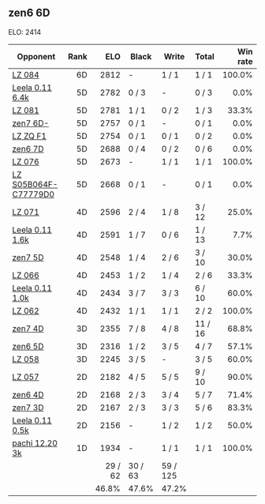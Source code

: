## zen6 6D ##

ELO: 2414

Opponent | Rank | ELO | Black | Write | Total | Win rate
---------|-----:|----:|-------|-------|-------|-------:
[LZ 084](LZ%20084.md) | 6D | 2812 | - | 1 / 1 | 1 / 1 | 100.0%
[Leela 0.11 6.4k](Leela%200.11%206.4k.md) | 5D | 2782 | 0 / 3 | - | 0 / 3 | 0.0%
[LZ 081](LZ%20081.md) | 5D | 2781 | 1 / 1 | 0 / 2 | 1 / 3 | 33.3%
[zen7 6D-](zen7%206D-.md) | 5D | 2757 | 0 / 1 | - | 0 / 1 | 0.0%
[LZ ZQ F1](LZ%20ZQ%20F1.md) | 5D | 2754 | 0 / 1 | 0 / 1 | 0 / 2 | 0.0%
[zen6 7D](zen6%207D.md) | 5D | 2688 | 0 / 4 | 0 / 2 | 0 / 6 | 0.0%
[LZ 076](LZ%20076.md) | 5D | 2673 | - | 1 / 1 | 1 / 1 | 100.0%
[LZ S05B064F-C77779D0](LZ%20S05B064F-C77779D0.md) | 5D | 2668 | 0 / 1 | - | 0 / 1 | 0.0%
[LZ 071](LZ%20071.md) | 4D | 2596 | 2 / 4 | 1 / 8 | 3 / 12 | 25.0%
[Leela 0.11 1.6k](Leela%200.11%201.6k.md) | 4D | 2591 | 1 / 7 | 0 / 6 | 1 / 13 | 7.7%
[zen7 5D](zen7%205D.md) | 4D | 2548 | 1 / 4 | 2 / 6 | 3 / 10 | 30.0%
[LZ 066](LZ%20066.md) | 4D | 2453 | 1 / 2 | 1 / 4 | 2 / 6 | 33.3%
[Leela 0.11 1.0k](Leela%200.11%201.0k.md) | 4D | 2434 | 3 / 7 | 3 / 3 | 6 / 10 | 60.0%
[LZ 062](LZ%20062.md) | 4D | 2432 | 1 / 1 | 1 / 1 | 2 / 2 | 100.0%
[zen7 4D](zen7%204D.md) | 3D | 2355 | 7 / 8 | 4 / 8 | 11 / 16 | 68.8%
[zen6 5D](zen6%205D.md) | 3D | 2316 | 1 / 2 | 3 / 5 | 4 / 7 | 57.1%
[LZ 058](LZ%20058.md) | 3D | 2245 | 3 / 5 | - | 3 / 5 | 60.0%
[LZ 057](LZ%20057.md) | 2D | 2182 | 4 / 5 | 5 / 5 | 9 / 10 | 90.0%
[zen6 4D](zen6%204D.md) | 2D | 2168 | 2 / 3 | 3 / 4 | 5 / 7 | 71.4%
[zen7 3D](zen7%203D.md) | 2D | 2167 | 2 / 3 | 3 / 3 | 5 / 6 | 83.3%
[Leela 0.11 0.5k](Leela%200.11%200.5k.md) | 2D | 2156 | - | 1 / 2 | 1 / 2 | 50.0%
[pachi 12.20 3k](pachi%2012.20%203k.md) | 1D | 1934 | - | 1 / 1 | 1 / 1 | 100.0%
 | | | 29 / 62 | 30 / 63 | 59 / 125 | 
 | | | 46.8% | 47.6% | 47.2% | 
